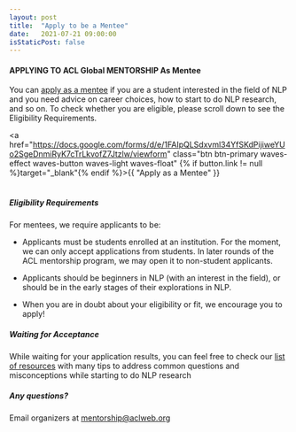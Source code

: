 ```yaml
---
layout: post
title:  "Apply to be a Mentee"
date:   2021-07-21 09:00:00
isStaticPost: false
---
```


#### APPLYING TO ACL Global MENTORSHIP As Mentee

You can [apply as a mentee](https://docs.google.com/forms/d/e/1FAIpQLSdxvml34YfSKdPijiweYUo2SgeDnmiRyK7cTrLkvofZ7Jtzlw/viewform) if you are a student interested in the field of NLP and you need advice
on career choices, how to start to do NLP research, and so on.
To check whether you are eligible, please scroll down to see the Eligibility Requirements.

<a href="https://docs.google.com/forms/d/e/1FAIpQLSdxvml34YfSKdPijiweYUo2SgeDnmiRyK7cTrLkvofZ7Jtzlw/viewform" class="btn btn-primary waves-effect waves-button waves-light waves-float" {% if button.link != null %}target="_blank"{% endif %}>{{ "Apply as a Mentee" }}</a>
<br>
<br>


##### Eligibility Requirements

For mentees, we require applicants to be:

- Applicants must be students enrolled at an institution. For the moment, we can only accept applications from students. In later rounds of the ACL mentorship program, we may open it to non-student applicants.

- Applicants should be beginners in NLP (with an interest in the field), or should be in the early stages of their explorations in NLP.

- When you are in doubt about your eligibility or fit, we encourage you to apply!<br/>

##### Waiting for Acceptance
While waiting for your application results, you can feel free to check our [list of resources](https://mentorship.aclweb.org/Events%20%20Resources.html) with many tips to address common questions and misconceptions while starting to do NLP research

##### Any questions? 
Email organizers at [mentorship@aclweb.org](mailto:devfest@gdg.org.ua)